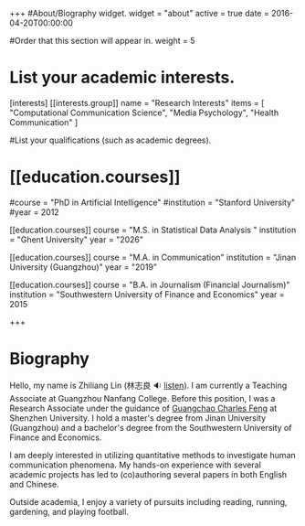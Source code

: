 +++
#About/Biography widget.
widget = "about"
active = true
date = 2016-04-20T00:00:00

#Order that this section will appear in.
weight = 5

# List your academic interests.
[interests]
  [[interests.group]]
    name = "Research Interests"
    items = [
      "Computational Communication Science",
      "Media Psychology",
      "Health Communication"
    ]



#List your qualifications (such as academic degrees).

# [[education.courses]]

#course = "PhD in Artificial Intelligence"
#institution = "Stanford University"
#year = 2012

[[education.courses]]
  course = "M.S. in Statistical Data Analysis  "
  institution = "Ghent University"
  year = "2026"

[[education.courses]]
  course = "M.A. in Communication"
  institution = "Jinan University (Guangzhou)"
  year = "2019"

[[education.courses]]
  course = "B.A. in Journalism (Financial Journalism)"
  institution = "Southwestern University of Finance and Economics"
  year = 2015

+++

# Biography

Hello, my name is Zhiliang Lin (林志良 :sound: [listen](http://www.zhilianglin.com/files/zhiliang-lin.ogg)). I am currently a Teaching Associate at Guangzhou Nanfang College. Before this position, I was a Research Associate under the guidance of [Guangchao Charles Feng](https://scholar.google.com/citations?user=zoqsgEsAAAAJ&hl) at Shenzhen University. I hold a master's degree from Jinan University (Guangzhou) and a bachelor's degree from the Southwestern University of Finance and Economics.

I am deeply interested in utilizing quantitative methods to investigate human communication phenomena. My hands-on experience with several academic projects has led to (co)authoring several papers in both English and Chinese. 

Outside academia, I enjoy a variety of pursuits including reading, running, gardening, and playing football.

